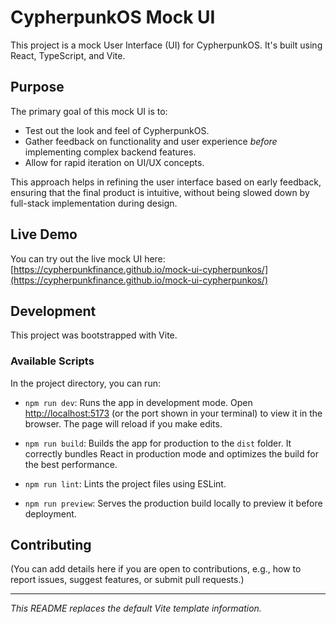 # CypherpunkOS Mock UI

This project is a mock User Interface (UI) for CypherpunkOS. It's built using React, TypeScript, and Vite.

## Purpose

The primary goal of this mock UI is to:

*   Test out the look and feel of CypherpunkOS.
*   Gather feedback on functionality and user experience *before* implementing complex backend features.
*   Allow for rapid iteration on UI/UX concepts.

This approach helps in refining the user interface based on early feedback, ensuring that the final product is intuitive, without being slowed down by full-stack implementation during design.

## Live Demo

You can try out the live mock UI here:
[https://cypherpunkfinance.github.io/mock-ui-cypherpunkos/](https://cypherpunkfinance.github.io/mock-ui-cypherpunkos/)

## Development

This project was bootstrapped with Vite.

### Available Scripts

In the project directory, you can run:

*   `npm run dev`: Runs the app in development mode.
    Open [http://localhost:5173](http://localhost:5173) (or the port shown in your terminal) to view it in the browser.
The page will reload if you make edits.

*   `npm run build`: Builds the app for production to the `dist` folder.
    It correctly bundles React in production mode and optimizes the build for the best performance.

*   `npm run lint`: Lints the project files using ESLint.

*   `npm run preview`: Serves the production build locally to preview it before deployment.

## Contributing

(You can add details here if you are open to contributions, e.g., how to report issues, suggest features, or submit pull requests.)

---

*This README replaces the default Vite template information.*
